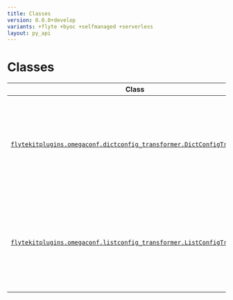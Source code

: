 ```yaml
---
title: Classes
version: 0.0.0+develop
variants: +flyte +byoc +selfmanaged +serverless
layout: py_api
---
```


# Classes

| Class | Description |
|-|-|
| [`flytekitplugins.omegaconf.dictconfig_transformer.DictConfigTransformer`](../packages/flytekitplugins.omegaconf.dictconfig_transformer#flytekitpluginsomegaconfdictconfig_transformerdictconfigtransformer) |Base transformer type that should be implemented for every python native type that can be handled by flytekit. |
| [`flytekitplugins.omegaconf.listconfig_transformer.ListConfigTransformer`](../packages/flytekitplugins.omegaconf.listconfig_transformer#flytekitpluginsomegaconflistconfig_transformerlistconfigtransformer) |Base transformer type that should be implemented for every python native type that can be handled by flytekit. |
